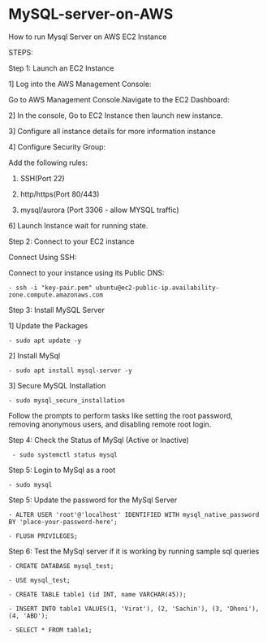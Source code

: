 # MySQL-server-on-AWS
How to run Mysql Server on AWS EC2 Instance

STEPS:

Step 1: Launch an EC2 Instance

1] Log into the AWS Management Console:

   Go to AWS Management Console.Navigate to the EC2 Dashboard:

2] In the console, Go to EC2 Instance then launch new instance.

3] Configure all instance details for more information instance 

4] Configure Security Group:

   Add the following rules:

1. SSH(Port 22)

2. http/https(Port 80/443)

3. mysql/aurora (Port 3306 - allow MYSQL traffic)
		
		
6] Launch Instance wait for running state.

Step 2: Connect to your EC2 instance

  Connect Using SSH:

  Connect to your instance using its Public DNS:
			
    - ssh -i "key-pair.pem" ubuntu@ec2-public-ip.availability-zone.compute.amazonaws.com
		
		
Step 3: Install MySQL Server

1] Update the Packages
    
    - sudo apt update -y
     
2] Install MySql  	
 	
    - sudo apt install mysql-server -y

3] Secure MySQL Installation 
 		
    - sudo mysql_secure_installation
    
Follow the prompts to perform tasks like setting the root password, removing anonymous users, and disabling remote root login.

Step 4: Check the Status of MySql (Active or Inactive)

	 - sudo systemctl status mysql

Step 5: Login to MySql as a root

	- sudo mysql
		
Step 5: Update the password for the MySql Server

	- ALTER USER 'root'@'localhost' IDENTIFIED WITH mysql_native_password BY 'place-your-password-here';
		
	- FLUSH PRIVILEGES;

Step 6: Test the MySql server if it is working by running sample sql queries

	- CREATE DATABASE mysql_test;

	- USE mysql_test;

	- CREATE TABLE table1 (id INT, name VARCHAR(45));

	- INSERT INTO table1 VALUES(1, 'Virat'), (2, 'Sachin'), (3, 'Dhoni'), (4, 'ABD');

	- SELECT * FROM table1;
